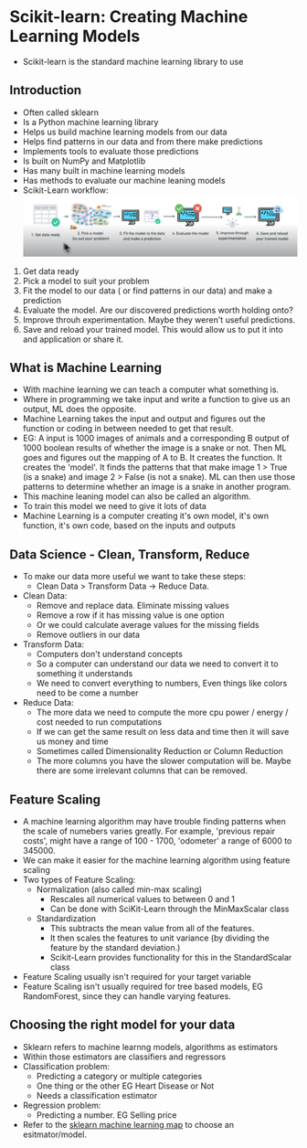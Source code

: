 # Scikit-learn: Creating Machine Learning Models

- Scikit-learn is the standard machine learning library to use

## Introduction

- Often called sklearn
- Is a Python machine learning library
- Helps us build machine learning models from our data
- Helps find patterns in our data and from there make predictions
- Implements tools to evaluate those predictions
- Is built on NumPy and Matplotlib
- Has many built in machine learning models
- Has methods to evaluate our machine leaning models
- Scikit-Learn workflow:
  ![Scikit-learn workflow](scikit-learn-workflow.png)

1. Get data ready
2. Pick a model to suit your problem
3. Fit the model to our data ( or find patterns in our data) and make a prediction
4. Evaluate the model. Are our discovered predictions worth holding onto?
5. Improve throuh experimentation. Maybe they weren't useful predictions.
6. Save and reload your trained model. This would allow us to put it into and application or share it.

## What is Machine Learning

- With machine learning we can teach a computer what something is.
- Where in programming we take input and write a function to give us an output, ML does the opposite.
- Machine Learning takes the input and output and figures out the function or coding in between needed to get that result.
- EG: A input is 1000 images of animals and a corresponding B output of 1000 boolean results of whether the image is a snake or not. Then ML goes and figures out the mapping of A to B. It creates the function. It creates the 'model'. It finds the patterns that that make image 1 > True (is a snake) and image 2 > False (is not a snake). ML can then use those patterns to determine whether an image is a snake in another program.
- This machine leaning model can also be called an algorithm.
- To train this model we need to give it lots of data
- Machine Learning is a computer creating it's own model, it's own function, it's own code, based on the inputs and outputs

## Data Science - Clean, Transform, Reduce

- To make our data more useful we want to take these steps:
  - Clean Data > Transform Data -> Reduce Data.
- Clean Data:
  - Remove and replace data. Eliminate missing values
  - Remove a row if it has missing value is one option
  - Or we could calculate average values for the missing fields
  - Remove outliers in our data
- Transform Data:
  - Computers don't understand concepts
  - So a computer can understand our data we need to convert it to something it understands
  - We need to convert everything to numbers, Even things like colors need to be come a number
- Reduce Data:
  - The more data we need to compute the more cpu power / energy / cost needed to run computations
  - If we can get the same result on less data and time then it will save us money and time
  - Sometimes called Dimensionality Reduction or Column Reduction
  - The more columns you have the slower computation will be. Maybe there are some irrelevant columns that can be removed.

## Feature Scaling

- A machine learning algorithm may have trouble finding patterns when the scale of numebers varies greatly. For example, 'previous repair costs', might have a range of 100 - 1700, 'odometer' a range of 6000 to 345000.
- We can make it easier for the machine learning algorithm using feature scaling
- Two types of Feature Scaling:
  - Normalization (also called min-max scaling)
    - Rescales all numerical values to between 0 and 1
    - Can be done with SciKit-Learn through the MinMaxScalar class
  - Standardization
    - This subtracts the mean value from all of the features.
    - It then scales the features to unit variance (by dividing the feature by the standard deviation.)
    - Scikit-Learn provides functionality for this in the StandardScalar class
- Feature Scaling usually isn't required for your target variable
- Feature Scaling isn't usually required for tree based models, EG RandomForest, since they can handle varying features.

## Choosing the right model for your data

- Sklearn refers to machine learnng models, algorithms as estimators
- Within those estimators are classifiers and regressors
- Classification problem:
  - Predicting a category or multiple categories
  - One thing or the other EG Heart Disease or Not
  - Needs a classification estimator
- Regression problem:
  - Predicting a number. EG Selling price
- Refer to the [sklearn machine learning map](https://scikit-learn.org/stable/machine_learning_map.html) to choose an esitmator/model.



